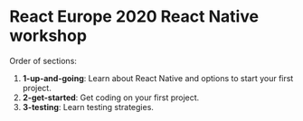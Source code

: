 # React Europe 2020 React Native workshop

Order of sections:

1. **1-up-and-going**: Learn about React Native and options to start your first project.
2. **2-get-started**: Get coding on your first project.
3. **3-testing**: Learn testing strategies.
